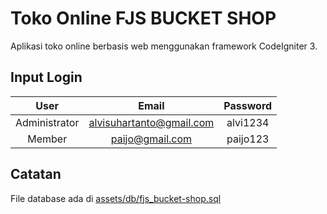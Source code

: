 # Toko Online FJS BUCKET SHOP

Aplikasi toko online berbasis web menggunakan framework CodeIgniter 3.

## Input Login

|      User     |       Email      	|    Password   |
|:-------------:|:-----------------:|:-------------:|
| Administrator | alvisuhartanto@gmail.com  	| alvi1234	|
| Member        | paijo@gmail.com	| paijo123	|

## Catatan

File database ada di [assets/db/fjs_bucket-shop.sql](./assets/db/fjs_bucket-shop.sql)
